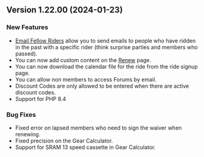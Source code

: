  ## Version 1.22.00 (2024-01-23)

 ### New Features
 - [Email Fellow Riders](/Membership/emailFellow) allow you to send emails to people who have ridden in the past with a specific rider (think surprise parties and members who passed).
 - You can now add custom content on the [Renew](/Membership/renew) page.
 - You can now download the calendar file for the ride from the ride signup page.
 - You can allow non members to access Forums by email.
 - Discount Codes are only allowed to be entered when there are active discount codes.
 - Support for PHP 8.4

 ### Bug Fixes
 - Fixed error on lapsed members who need to sign the waiver when renewing.
 - Fixed precision on the Gear Calculator.
 - Support for SRAM 13 speed cassette in Gear Calculator.
